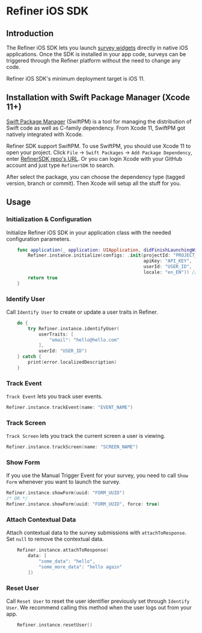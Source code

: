 # Refiner iOS SDK 

## Introduction

The Refiner iOS SDK lets you launch [survey widgets](https://refiner.io/features/survey-widgets/) directly in native iOS applications. Once the SDK is installed in your app code, surveys can be triggered through the Refiner platform without the need to change any code. 

Refiner iOS SDK's minimum deployment target is iOS 11.

## Installation with Swift Package Manager (Xcode 11+)

[Swift Package Manager](https://swift.org/package-manager/) (SwiftPM) is a tool for managing the distribution of Swift code as well as C-family dependency. From Xcode 11, SwiftPM got natively integrated with Xcode.

Refiner SDK support SwiftPM. To use SwiftPM, you should use Xcode 11 to open your project. Click `File` -> `Swift Packages` -> `Add Package Dependency`, enter [RefinerSDK repo's URL](https://github.com/organtis/refiner-ios-sdk.git). Or you can login Xcode with your GitHub account and just type `RefinerSDK` to search.

After select the package, you can choose the dependency type (tagged version, branch or commit). Then Xcode will setup all the stuff for you.

## Usage

### Initialization & Configuration

Initialize Refiner iOS SDK in your application class with the needed configuration parameters. 

```swift
    func application(_ application: UIApplication, didFinishLaunchingWithOptions launchOptions: [UIApplication.LaunchOptionsKey: Any]?) -> Bool {
        Refiner.instance.initialize(configs: .init(projectId: "PROJECT_ID",
                                                   apiKey: "API_KEY",
                                                   userId: "USER_ID",
                                                   locale: "en_EN")) // optional
        return true
    }
```

### Identify User

Call `Identify User` to create or update a user traits in Refiner. 
```swift
    do {
        try Refiner.instance.identifyUser(
            userTraits: [
                "email": "hello@hello.com"
            ],
            userId: "USER_ID")
    } catch {
        print(error.localizedDescription)
    }
```

### Track Event

`Track Event` lets you track user events. 

```swift
Refiner.instance.trackEvent(name: "EVENT_NAME")
```

### Track Screen

`Track Screen` lets you track the current screen a user is viewing.

```swift
Refiner.instance.trackScreen(name: "SCREEN_NAME")
```

### Show Form

If you use the Manual Trigger Event for your survey, you need to call `Show Form` whenever you want to launch the survey.

```swift
Refiner.instance.showForm(uuid: "FORM_UUID")
/* OR */
Refiner.instance.showForm(uuid: "FORM_UUID", force: true)
```

### Attach Contextual Data

Attach contextual data to the survey submissions with `attachToResponse`. Set `null` to remove the contextual data.

```swift
    Refiner.instance.attachToResponse(
        data: [
            "some_data": "hello",
            "some_more_data": "hello again"
        ])
```

### Reset User

Call `Reset User` to reset the user identifier previously set through `Identify User`. We recommend calling this method when the user logs out from your app.

```swift
    Refiner.instance.resetUser()
```
